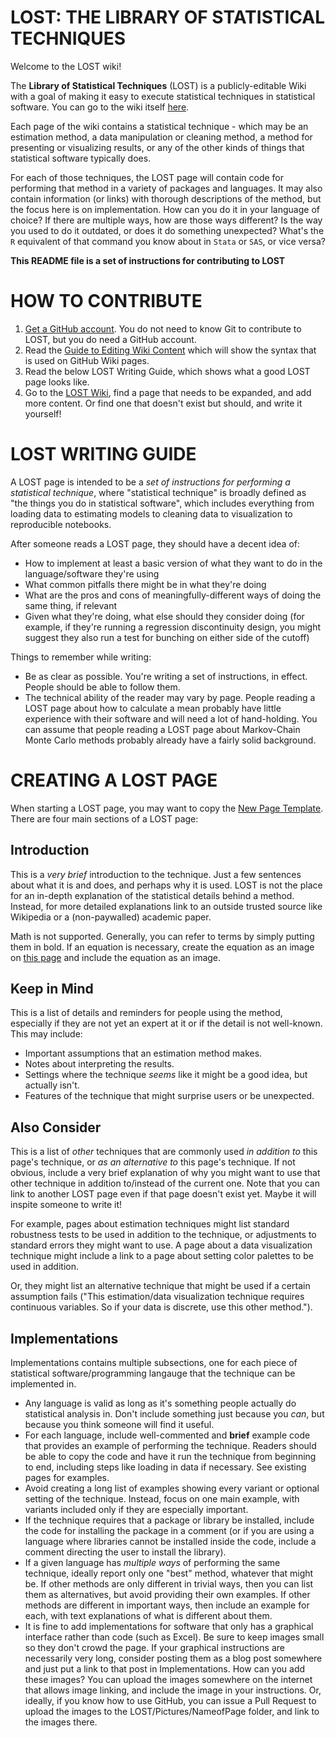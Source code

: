 # LOST: THE LIBRARY OF STATISTICAL TECHNIQUES

Welcome to the LOST wiki!

The **Library of Statistical Techniques** (LOST) is a publicly-editable Wiki with a goal of making it easy to execute statistical techniques in statistical software. You can go to the wiki itself [here](https://github.com/NickCH-K/LOST/wiki).

Each page of the wiki contains a statistical technique - which may be an estimation method, a data manipulation or cleaning method, a method for presenting or visualizing results, or any of the other kinds of things that statistical software typically does.

For each of those techniques, the LOST page will contain code for performing that method in a variety of packages and languages. It may also contain information (or links) with thorough descriptions of the method, but the focus here is on implementation. How can you do it in your language of choice? If there are multiple ways, how are those ways different? Is the way you used to do it outdated, or does it do something unexpected? What's the `R` equivalent of that command you know about in `Stata` or `SAS`, or vice versa?

**This README file is a set of instructions for contributing to LOST**

# HOW TO CONTRIBUTE

1. [Get a GitHub account](https://github.com/join). You do not need to know Git to contribute to LOST, but you do need a GitHub account.
2. Read the [Guide to Editing Wiki Content](https://help.github.com/en/articles/editing-wiki-content) which will show the syntax that is used on GitHub Wiki pages.
3. Read the below LOST Writing Guide, which shows what a good LOST page looks like.
4. Go to the [LOST Wiki](https://github.com/NickCH-K/LOST/wiki), find a page that needs to be expanded, and add more content. Or find one that doesn't exist but should, and write it yourself!

# LOST WRITING GUIDE

A LOST page is intended to be a *set of instructions for performing a statistical technique*, where "statistical technique" is broadly defined as "the things you do in statistical software", which includes everything from loading data to estimating models to cleaning data to visualization to reproducible notebooks.

After someone reads a LOST page, they should have a decent idea of:

- How to implement at least a basic version of what they want to do in the language/software they're using
- What common pitfalls there might be in what they're doing
- What are the pros and cons of meaningfully-different ways of doing the same thing, if relevant
- Given what they're doing, what else should they consider doing (for example, if they're running a regression discontinuity design, you might suggest they also run a test for bunching on either side of the cutoff)

Things to remember while writing:

- Be as clear as possible. You're writing a set of instructions, in effect. People should be able to follow them.
- The technical ability of the reader may vary by page. People reading a LOST page about how to calculate a mean probably have little experience with their software and will need a lot of hand-holding. You can assume that people reading a LOST page about Markov-Chain Monte Carlo methods probably already have a fairly solid background.

# CREATING A LOST PAGE

When starting a LOST page, you may want to copy the [New Page Template](https://github.com/NickCH-K/LOST/blob/master/NewPageTemplate). There are four main sections of a LOST page:

## Introduction

This is a *very brief* introduction to the technique. Just a few sentences about what it is and does, and perhaps why it is used. LOST is not the place for an in-depth explanation of the statistical details behind a method. Instead, for more detailed explanations link to an outside trusted source like Wikipedia or a (non-paywalled) academic paper.

Math is not supported. Generally, you can refer to terms by simply putting them in bold. If an equation is necessary, create the equation as an image on [this page](https://www.codecogs.com/latex/eqneditor.php) and include the equation as an image.

## Keep in Mind

This is a list of details and reminders for people using the method, especially if they are not yet an expert at it or if the detail is not well-known. This may include:

- Important assumptions that an estimation method makes.
- Notes about interpreting the results.
- Settings where the technique *seems* like it might be a good idea, but actually isn't.
- Features of the technique that might surprise users or be unexpected.

## Also Consider

This is a list of *other* techniques that are commonly used *in addition to* this page's technique, or *as an alternative to* this page's technique. If not obvious, include a very brief explanation of why you might want to use that other technique in addition to/instead of the current one. Note that you can link to another LOST page even if that page doesn't exist yet. Maybe it will inspite someone to write it!

For example, pages about estimation techniques might list standard robustness tests to be used in addition to the technique, or adjustments to standard errors they might want to use. A page about a data visualization technique might include a link to a page about setting color palettes to be used in addition.

Or, they might list an alternative technique that might be used if a certain assumption fails ("This estimation/data visualization technique requires continuous variables. So if your data is discrete, use this other method.").

## Implementations

Implementations contains multiple subsections, one for each piece of statistical software/programming langauge that the technique can be implemented in. 

- Any language is valid as long as it's something people actually do statistical analysis in. Don't include something just because you *can*, but because you think someone will find it useful.
- For each language, include well-commented and **brief** example code that provides an example of performing the technique. Readers should be able to copy the code and have it run the technique from beginning to end, including steps like loading in data if necessary. See existing pages for examples.
- Avoid creating a long list of examples showing every variant or optional setting of the technique. Instead, focus on one main example, with variants included only if they are especially important.
- If the technique requires that a package or library be installed, include the code for installing the package in a comment (or if you are using a language where libraries cannot be installed inside the code, include a comment directing the user to install the library).
- If a given language has *multiple ways* of performing the same technique, ideally report only one "best" method, whatever that might be. If other methods are only different in trivial ways, then you can list them as alternatives, but avoid providing their own examples. If other methods are different in important ways, then include an example for each, with text explanations of what is different about them. 
- It is fine to add implementations for software that only has a graphical interface rather than code (such as Excel). Be sure to keep images small so they don't crowd the page. If your graphical instructions are necessarily very long, consider posting them as a blog post somewhere and just put a link to that post in Implementations. How can you add these images? You can upload the images somewhere on the internet that allows image linking, and include the image in your instructions. Or, ideally, if you know how to use GitHub, you can issue a Pull Request to upload the images to the LOST/Pictures/NameofPage folder, and link to the images there. 
